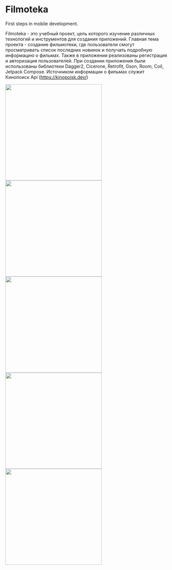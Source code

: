 # Filmoteka
First steps in mobile development.

Filmoteka - это учебный проект, цель которого изучение различных технологий и инструментов для создания приложений. Главная тема проекта - создание фильмотеки, где пользователи смогут просматривать список последних новинок и получать подробную информацию о фильмах. Также в приложении реализованы регистрация и авторизация пользователей. 
При создании приложения были использованы библиотеки Dagger2, Cicerone, Retrofit, Gson, Room, Coil, Jetpack Compose. Источником информации о фильмах служит Кинопоиск Api (https://kinopoisk.dev/)

<img width="300"  src= "https://github.com/RekaEva/Internship/assets/104134879/5b1f6762-d5d6-4b3d-8553-12b890234359">
<img width="300"  src= "https://github.com/RekaEva/Internship/assets/104134879/bfce41d7-d74f-4e22-960b-bb4f6a65e830">
<img width="300"  src= "https://github.com/RekaEva/Internship/assets/104134879/44aabe5b-824c-48c3-a60e-234ca61c35a7">
<img width="300"  src= "https://github.com/RekaEva/Internship/assets/104134879/067086fe-7d0e-45e6-8260-c20992c6bb9d">
<img width="300"  src= "https://github.com/RekaEva/Internship/assets/104134879/a5654144-5f23-4b03-b61c-445b13d6dcfd">
